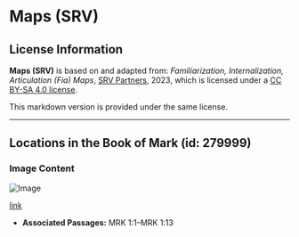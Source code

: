 # Maps (SRV)

## License Information

**Maps (SRV)** is based on and adapted from: _Familiarization, Internalization, Articulation (Fia) Maps_, [SRV Partners](https://srvpartners.org/home/), 2023, which is licensed under a [CC BY-SA 4.0 license](https://creativecommons.org/licenses/by-sa/4.0/legalcode.en).

This markdown version is provided under the same license.



--------------------------------

## Locations in the Book of Mark (id: 279999)

### Image Content

![Image](https://cdn.aquifer.bible/aquifer-content/resources/FIAMaps/locations-in-book-of-mark.jpg)

[link](https://cdn.aquifer.bible/aquifer-content/resources/FIAMaps/locations-in-book-of-mark.jpg)

* **Associated Passages:** MRK 1:1–MRK 1:13

